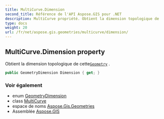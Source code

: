 ```yaml
---
title: MultiCurve.Dimension
second_title: Référence de l'API Aspose.GIS pour .NET
description: MultiCurve propriété. Obtient la dimension topologique de cetteGeometry .
type: docs
weight: 20
url: /fr/net/aspose.gis.geometries/multicurve/dimension/
---
```

## MultiCurve.Dimension property

Obtient la dimension topologique de cette[`Geometry`](../../geometry/) .

```csharp
public GeometryDimension Dimension { get; }
```

### Voir également

* enum [GeometryDimension](../../geometrydimension/)
* class [MultiCurve](../)
* espace de noms [Aspose.Gis.Geometries](../../multicurve/)
* Assemblée [Aspose.GIS](../../../)


